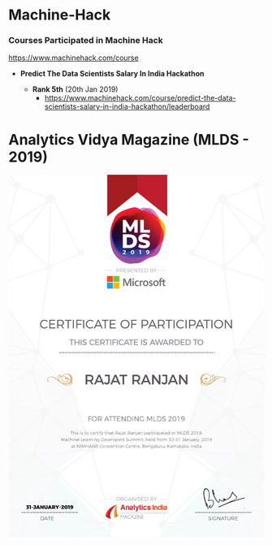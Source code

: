 # Machine-Hack

### Courses Participated in Machine Hack

https://www.machinehack.com/course

* **Predict The Data Scientists Salary In India Hackathon**

  * **Rank 5th** (20th Jan 2019)
    * https://www.machinehack.com/course/predict-the-data-scientists-salary-in-india-hackathon/leaderboard


# Analytics Vidya Magazine (MLDS - 2019)

![title](RajatRanjan.jpg)
